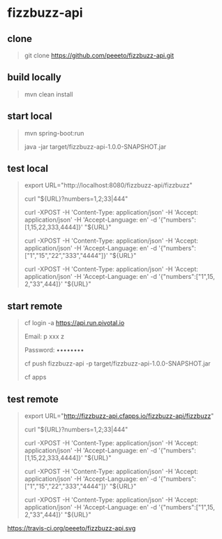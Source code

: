 # fizzbuzz-api

## clone 
>git clone https://github.com/peeeto/fizzbuzz-api.git

## build locally
>mvn clean install

## start local
>mvn spring-boot:run
>
>java -jar target/fizzbuzz-api-1.0.0-SNAPSHOT.jar

## test local
>export URL="http://localhost:8080/fizzbuzz-api/fizzbuzz"
>
>curl "${URL}?numbers=1,2;33|444"
>
>curl -XPOST -H 'Content-Type: application/json' -H 'Accept: application/json' -H 'Accept-Language: en' -d '{"numbers":[1,15,22,333,4444]}' "${URL}"
>
>curl -XPOST -H 'Content-Type: application/json' -H 'Accept: application/json' -H 'Accept-Language: en' -d '{"numbers":["1","15","22","333","4444"]}' "${URL}"
>
>curl -XPOST -H 'Content-Type: application/json' -H 'Accept: application/json' -H 'Accept-Language: en' -d '{"numbers":["1",15, 2,"33",444]}' "${URL}"

## start remote
>cf login -a https://api.run.pivotal.io
>
>Email: p xxx z
>
>Password: ••••••••
>
>cf push fizzbuzz-api -p target/fizzbuzz-api-1.0.0-SNAPSHOT.jar
>
>cf apps

## test remote
>export URL="http://fizzbuzz-api.cfapps.io/fizzbuzz-api/fizzbuzz"
>
>curl "${URL}?numbers=1,2;33|444"
>
>curl -XPOST -H 'Content-Type: application/json' -H 'Accept: application/json' -H 'Accept-Language: en' -d '{"numbers":[1,15,22,333,4444]}' "${URL}"
>
>curl -XPOST -H 'Content-Type: application/json' -H 'Accept: application/json' -H 'Accept-Language: en' -d '{"numbers":["1","15","22","333","4444"]}' "${URL}"
>
>curl -XPOST -H 'Content-Type: application/json' -H 'Accept: application/json' -H 'Accept-Language: en' -d '{"numbers":["1",15, 2,"33",444]}' "${URL}"

https://travis-ci.org/peeeto/fizzbuzz-api.svg

